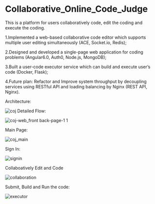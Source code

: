 # Collaborative_Online_Code_Judge
This is a platform for users collaboratively code, edit the coding and execute the coding.

1.Implemented a web-based collaborative code editor which supports multiple user editing simultaneously
(ACE, Socket.io, Redis);

2.Designed and developed a single-page web application for coding problems
(Angular6.0, Auth0, Node.js, MongoDB);

3.Built a user-code executor service which can build and execute user’s code
(Docker, Flask);

4.Future plan: Refactor and Improve system throughput by decoupling services using RESTful API and loading balancing by Nginx
(REST API, Nginx).

Architecture:

![coj](https://user-images.githubusercontent.com/29580346/42492785-4325f190-83cf-11e8-8786-47d14d618606.JPG)
Detailed Flow:

![coj-web_front back-page-1 1](https://user-images.githubusercontent.com/29580346/42492797-4a1d51fa-83cf-11e8-9313-01169a138d95.png)

Main Page:

![coj_main](https://user-images.githubusercontent.com/29580346/42846750-bc15a758-89ce-11e8-997d-3aedd33269b5.png)

Sign In:

![signin](https://user-images.githubusercontent.com/29580346/42846762-c2cfd276-89ce-11e8-8586-78417e901e13.png)

Collaboatively Edit and Code

![collaboration](https://user-images.githubusercontent.com/29580346/42846765-c5d361ae-89ce-11e8-939c-e7f03cec6655.png)

Submit, Build and Run the code:

![executor](https://user-images.githubusercontent.com/29580346/42846768-c7f6a1b2-89ce-11e8-8654-65523bde35e0.png)
